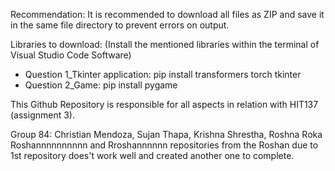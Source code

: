 Recommendation: It is recommended to download all files as ZIP and save it in the same file directory to prevent errors on output.

Libraries to download: (Install the mentioned libraries within the terminal of Visual Studio Code Software)
  - Question 1_Tkinter application: pip install transformers torch tkinter
  - Question 2_Game: pip install pygame

This Github Repository is responsible for all aspects in relation with HIT137 (assignment 3).

Group 84: Christian Mendoza, Sujan Thapa, Krishna Shrestha, Roshna Roka
Roshannnnnnnnnn and Rroshannnnnn repositories from the Roshan due to 1st repository does't work well and 
created another one to complete.
